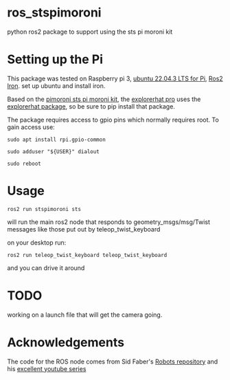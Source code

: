 # ros_stspimoroni
python ros2 package to support using the sts pi moroni kit

# Setting up the Pi
This package was tested on Raspberry pi 3, [ubuntu 22.04.3 LTS for Pi](https://ubuntu.com/download/raspberry-pi), [Ros2 Iron](https://docs.ros.org/en/iron/index.html). set up ubuntu and install iron. 


Based on the [pimoroni sts pi moroni kit](https://core-electronics.com.au/pimoroni-sts-pi-build-a-roving-robot.html), 
the [explorerhat pro](https://shop.pimoroni.com/products/explorer-hat?variant=1074827129) uses the [explorerhat package](https://github.com/pimoroni/explorer-hat), so be sure to pip install that package.

The package requires access to gpio pins which normally requires root. To gain access use:

`sudo apt install rpi.gpio-common`

`sudo adduser "${USER}" dialout`

`sudo reboot`

# Usage
`ros2 run stspimoroni sts`

will run the main ros2 node that responds to geometry_msgs/msg/Twist messages like those put out by teleop_twist_keyboard

on your desktop run:

`ros2 run teleop_twist_keyboard teleop_twist_keyboard` 

and you can drive it around

# TODO
working on a launch file that will get the camera going.  

# Acknowledgements

The code for the ROS node comes from Sid Faber's [Robots repository](https://github.com/SidFaber/robots) and his [excellent youtube series](https://youtu.be/xHw2WFe6GBs?si=untW6XQJD278Ds5q)
